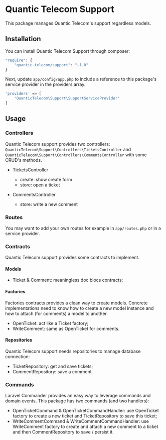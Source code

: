 # Quantic Telecom Support

This package manages Quantic Telecom's support regardless models.

## Installation

You can install Quantic Telecom Support through composer:

```js
"require": {
    "quantic-telecom/support": "~1.0"
}
```

Next, update `app/config/app.php` to include a reference to this package's service provider in the providers array.

```php
'providers' => [
    'QuanticTelecom\Support\SupportServiceProvider'
]
```

## Usage

### Controllers

Quantic Telecom support provides two controllers: `QuanticTelecom\Support\Controllers\TicketsController` and `QuanticTelecom\Support\Controllers\CommentsController` with some CRUD's methods.

* TicketsController
  * create: show create form
  * store: open a ticket


* CommentsController
  * store: write a new comment

### Routes

You may want to add your own routes for example in `app/routes.php` or in a service provider.

### Contracts

Quantic Telecom support provides some contracts to implement.

#### Models

* Ticket & Comment: meaningless doc blocs contracts;


#### Factories

Factories contracts provides a clean way to create models. Concrete implementations need to know how to create a new model instance and how to attach (for comments) a model to another.

* OpenTicket: act like a Ticket factory;
* WriteComment: same as OpenTicket for comments.

#### Repositories

Quantic Telecom support needs repositories to manage database connection:
* TicketRepository: get and save tickets;
* CommentRepository: save a comment.

### Commands

Laravel Commander provides an easy way to leverage commands and domain events. This package has two commands (and two handlers):
* OpenTicketCommand & OpenTicketCommandHandler: use OpenTicket factory to create a new ticket and TicketRepository to save this ticket;
* WriteCommentCommand & WriteCommentCommandHandler: use WriteComment factory to create and attach a new comment to a ticket and then CommentRepository to save / persist it.
